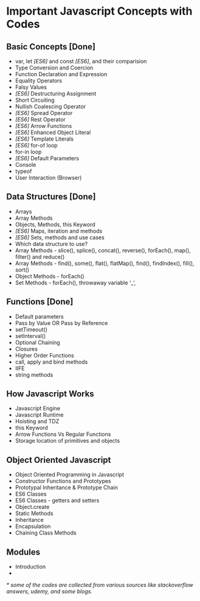 # Important Javascript Concepts with Codes

## Basic Concepts [Done]
- var, let _[ES6]_ and const _[ES6]_, and their comparision
- Type Conversion and Coercion
- Function Declaration and Expression
- Equality Operators
- Falsy Values 
- _[ES6]_ Destructuring Assignment
- Short Circuiting
- Nullish Coalescing Operator
- _[ES6]_ Spread Operator
- _[ES6]_ Rest Operator
- _[ES6]_ Arrow Functions
- _[ES6]_ Enhanced Object Literal
- _[ES6]_ Template Literals
- _[ES6]_ for-of loop
- for-in loop
- _[ES6]_ Default Parameters
- Console
- typeof
- User Interaction (Browser)

## Data Structures [Done]
- Arrays
- Array Methods
- Objects, Methods, this Keyword
- _[ES6]_ Maps, iteration and methods
- _[ES6]_ Sets, methods and use cases
- Which data structure to use?
- Array Methods - slice(), splice(), concat(), reverse(), forEach(), map(), filter() and reduce()
- Array Methods - find(), some(), flat(), flatMap(), find(), findIndex(), fill(), sort()
- Object Methods - forEach()
- Set Methods - forEach(), throwaway variable ‘_’, 

## Functions [Done]
- Default parameters
- Pass by Value OR Pass by Reference
- setTimeout()
- setInterval()
- Optional Chaining
- Closures
- Higher Order Functions
- call, apply and bind methods
- IIFE
- string methods

## How Javascript Works
- Javascript Engine
- Javascript Runtime
- Hoisting and TDZ
- this Keyword
- Arrow Functions Vs Regular Functions
- Storage location of primitives and objects

## Object Oriented Javascript
- Object Oriented Programming in Javascript
- Constructor Functions and Prototypes
- Prototypal Inheritance & Prototype Chain
- ES6 Classes
- ES6 Classes - getters and setters
- Object.create
- Static Methods
- Inheritance
- Encapsulation
- Chaining Class Methods

## Modules
- Introduction
- 

_* some of the codes are collected from various sources like stackoverflow answers, udemy, and some blogs._